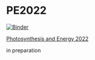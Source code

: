 # PE2022

[![Binder](https://static.mybinder.org/badge_logo.svg)](https://mybinder.org/v2/gh/ism200/PE2022/HEAD)

[Photosynthesis and Energy 2022](https://www.nat.vu.nl/~ivo/PE2022/)

in preparation
